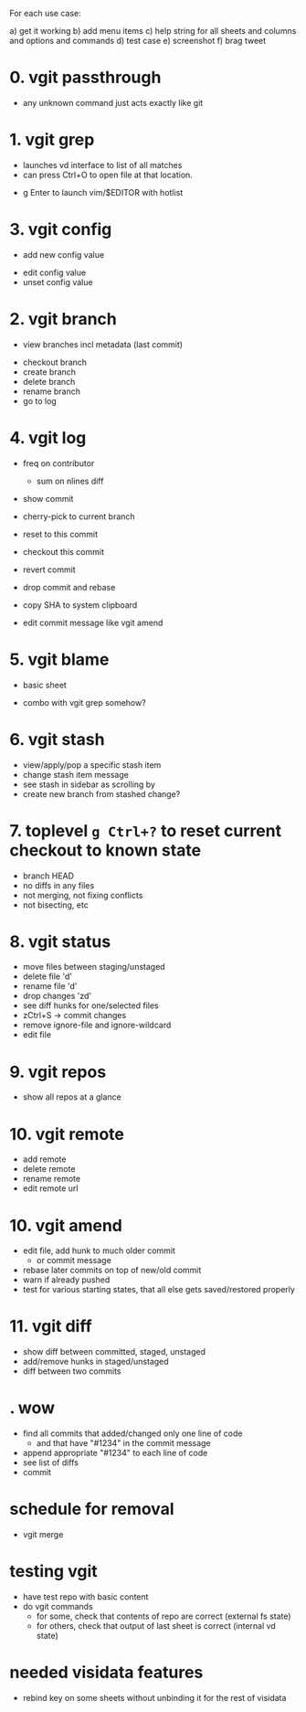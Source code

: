 
For each use case:

a) get it working
b) add menu items
c) help string for all sheets and columns and options and commands
d) test case
e) screenshot
f) brag tweet

# 0. vgit passthrough

+ any unknown command just acts exactly like git

# 1. vgit grep

+ launches vd interface to list of all matches 
+ can press Ctrl+O to open file at that location.
- g Enter to launch vim/$EDITOR with hotlist

# 3. vgit config

- add new config value
+ edit config value
+ unset config value


# 2. vgit branch

+ view branches incl metadata (last commit)
- checkout branch
- create branch
- delete branch
- rename branch
- go to log

# 4. vgit log

- freq on contributor
  - sum on nlines diff
- show commit
- cherry-pick to current branch
- reset to this commit
- checkout this commit
- revert commit
- drop commit and rebase
- copy SHA to system clipboard

- edit commit message like vgit amend

# 5. vgit blame
+ basic sheet
- combo with vgit grep somehow?

# 6. vgit stash

- view/apply/pop a specific stash item
- change stash item message
- see stash in sidebar as scrolling by
- create new branch from stashed change?

# 7. toplevel `g Ctrl+?` to reset current checkout to known state
- branch HEAD
- no diffs in any files
- not merging, not fixing conflicts
- not bisecting, etc

# 8. vgit status

- move files between staging/unstaged
- delete file 'd'
- rename file 'd'
- drop changes 'zd'
- see diff hunks for one/selected files
- zCtrl+S -> commit changes
- remove ignore-file and ignore-wildcard
- edit file

# 9. vgit repos

+ show all repos at a glance

# 10. vgit remote

+ add remote
+ delete remote
+ rename remote
+ edit remote url

# 10. vgit amend

- edit file, add hunk to much older commit
  - or commit message
- rebase later commits on top of new/old commit
- warn if already pushed
- test for various starting states, that all else gets saved/restored properly

# 11. vgit diff

- show diff between committed, staged, unstaged
- add/remove hunks in staged/unstaged
- diff between two commits

# . wow

- find all commits that added/changed only one line of code
   - and that have "#1234" in the commit message
- append appropriate "#1234" to each line of code
- see list of diffs
- commit

# schedule for removal

- vgit merge

# testing vgit

- have test repo with basic content
- do vgit commands
  - for some, check that contents of repo are correct (external fs state)
  - for others, check that output of last sheet is correct (internal vd state)

# needed visidata features

- rebind key on some sheets without unbinding it for the rest of visidata

